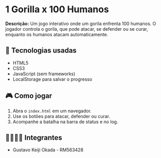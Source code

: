 # 1 Gorilla x 100 Humanos

**Descrição:** Um jogo interativo onde um gorila enfrenta 100 humanos. O jogador controla o gorila, que pode atacar, se defender ou se curar, enquanto os humanos atacam automaticamente.

## 🔧 Tecnologias usadas
- HTML5
- CSS3
- JavaScript (sem frameworks)
- LocalStorage para salvar o progresso

## 🎮 Como jogar
1. Abra o `index.html` em um navegador.
2. Use os botões para atacar, defender ou curar.
3. Acompanhe a batalha na barra de status e no log.

## 👨‍👩‍👧‍👦 Integrantes
- Gustavo Keiji Okada - RM563428